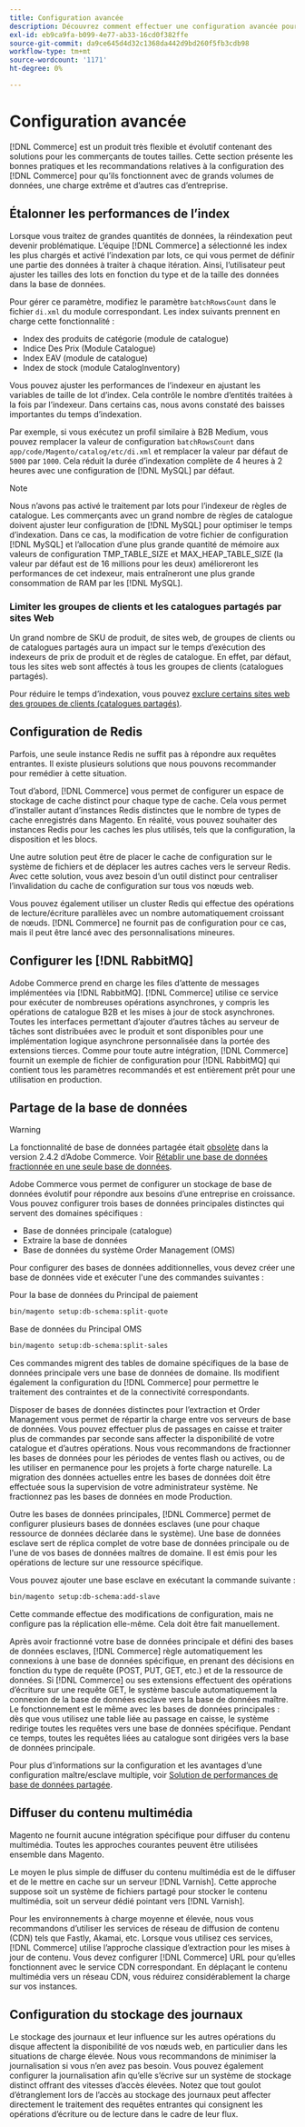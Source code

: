 ```yaml
---
title: Configuration avancée
description: Découvrez comment effectuer une configuration avancée pour Adobe Commerce. Découvrez les instructions détaillées et les exigences de configuration.
exl-id: eb9ca9fa-b099-4e77-ab33-16cd0f382ffe
source-git-commit: da9ce645d4d32c1368da442d9bd260f5fb3cdb98
workflow-type: tm+mt
source-wordcount: '1171'
ht-degree: 0%

---
```


# Configuration avancée

[!DNL Commerce] est un produit très flexible et évolutif contenant des solutions pour les commerçants de toutes tailles. Cette section présente les bonnes pratiques et les recommandations relatives à la configuration des [!DNL Commerce] pour qu’ils fonctionnent avec de grands volumes de données, une charge extrême et d’autres cas d’entreprise.

## Étalonner les performances de l’index

Lorsque vous traitez de grandes quantités de données, la réindexation peut devenir problématique. L’équipe [!DNL Commerce] a sélectionné les index les plus chargés et activé l’indexation par lots, ce qui vous permet de définir une partie des données à traiter à chaque itération. Ainsi, l’utilisateur peut ajuster les tailles des lots en fonction du type et de la taille des données dans la base de données.

Pour gérer ce paramètre, modifiez le paramètre `batchRowsCount` dans le fichier `di.xml` du module correspondant. Les index suivants prennent en charge cette fonctionnalité :

* Index des produits de catégorie (module de catalogue)
* Indice Des Prix (Module Catalogue)
* Index EAV (module de catalogue)
* Index de stock (module CatalogInventory)

Vous pouvez ajuster les performances de l’indexeur en ajustant les variables de taille de lot d’index. Cela contrôle le nombre d’entités traitées à la fois par l’indexeur. Dans certains cas, nous avons constaté des baisses importantes du temps d’indexation.

Par exemple, si vous exécutez un profil similaire à B2B Medium, vous pouvez remplacer la valeur de configuration `batchRowsCount` dans `app/code/Magento/catalog/etc/di.xml` et remplacer la valeur par défaut de `5000` par `1000`. Cela réduit la durée d’indexation complète de 4 heures à 2 heures avec une configuration de [!DNL MySQL] par défaut.

>[!NOTE]
>
>Nous n’avons pas activé le traitement par lots pour l’indexeur de règles de catalogue. Les commerçants avec un grand nombre de règles de catalogue doivent ajuster leur configuration de [!DNL MySQL] pour optimiser le temps d’indexation. Dans ce cas, la modification de votre fichier de configuration [!DNL MySQL] et l’allocation d’une plus grande quantité de mémoire aux valeurs de configuration TMP_TABLE_SIZE et MAX_HEAP_TABLE_SIZE (la valeur par défaut est de 16 millions pour les deux) amélioreront les performances de cet indexeur, mais entraîneront une plus grande consommation de RAM par les [!DNL MySQL].

### Limiter les groupes de clients et les catalogues partagés par sites Web

Un grand nombre de SKU de produit, de sites web, de groupes de clients ou de catalogues partagés aura un impact sur le temps d’exécution des indexeurs de prix de produit et de règles de catalogue. En effet, par défaut, tous les sites web sont affectés à tous les groupes de clients (catalogues partagés).

Pour réduire le temps d’indexation, vous pouvez [exclure certains sites web des groupes de clients (catalogues partagés)](https://developer.adobe.com/commerce/php/development/components/indexing/optimization/#customer-group-limitations-by-websites).

## Configuration de Redis

Parfois, une seule instance Redis ne suffit pas à répondre aux requêtes entrantes. Il existe plusieurs solutions que nous pouvons recommander pour remédier à cette situation.

Tout d’abord, [!DNL Commerce] vous permet de configurer un espace de stockage de cache distinct pour chaque type de cache. Cela vous permet d’installer autant d’instances Redis distinctes que le nombre de types de cache enregistrés dans Magento. En réalité, vous pouvez souhaiter des instances Redis pour les caches les plus utilisés, tels que la configuration, la disposition et les blocs.

Une autre solution peut être de placer le cache de configuration sur le système de fichiers et de déplacer les autres caches vers le serveur Redis. Avec cette solution, vous avez besoin d’un outil distinct pour centraliser l’invalidation du cache de configuration sur tous vos nœuds web.

Vous pouvez également utiliser un cluster Redis qui effectue des opérations de lecture/écriture parallèles avec un nombre automatiquement croissant de nœuds. [!DNL Commerce] ne fournit pas de configuration pour ce cas, mais il peut être lancé avec des personnalisations mineures.

## Configurer les [!DNL RabbitMQ]

Adobe Commerce prend en charge les files d’attente de messages implémentées via [!DNL RabbitMQ]. [!DNL Commerce] utilise ce service pour exécuter de nombreuses opérations asynchrones, y compris les opérations de catalogue B2B et les mises à jour de stock asynchrones. Toutes les interfaces permettant d’ajouter d’autres tâches au serveur de tâches sont distribuées avec le produit et sont disponibles pour une implémentation logique asynchrone personnalisée dans la portée des extensions tierces. Comme pour toute autre intégration, [!DNL Commerce] fournit un exemple de fichier de configuration pour [!DNL RabbitMQ] qui contient tous les paramètres recommandés et est entièrement prêt pour une utilisation en production.

## Partage de la base de données

>[!WARNING]
>
>La fonctionnalité de base de données partagée était [obsolète](https://community.magento.com/t5/Magento-DevBlog/Deprecation-of-Split-Database-in-Magento-Commerce/ba-p/465187) dans la version 2.4.2 d’Adobe Commerce. Voir [Rétablir une base de données fractionnée en une seule base de données](../configuration/storage/revert-split-database.md).

Adobe Commerce vous permet de configurer un stockage de base de données évolutif pour répondre aux besoins d’une entreprise en croissance. Vous pouvez configurer trois bases de données principales distinctes qui servent des domaines spécifiques :

* Base de données principale (catalogue)
* Extraire la base de données
* Base de données du système Order Management (OMS)

Pour configurer des bases de données additionnelles, vous devez créer une base de données vide et exécuter l&#39;une des commandes suivantes :

Pour la base de données du Principal de paiement

```bash
bin/magento setup:db-schema:split-quote
```

Base de données du Principal OMS

```bash
bin/magento setup:db-schema:split-sales
```

Ces commandes migrent des tables de domaine spécifiques de la base de données principale vers une base de données de domaine. Ils modifient également la configuration du [!DNL Commerce] pour permettre le traitement des contraintes et de la connectivité correspondants.

Disposer de bases de données distinctes pour l’extraction et Order Management vous permet de répartir la charge entre vos serveurs de base de données. Vous pouvez effectuer plus de passages en caisse et traiter plus de commandes par seconde sans affecter la disponibilité de votre catalogue et d’autres opérations. Nous vous recommandons de fractionner les bases de données pour les périodes de ventes flash ou actives, ou de les utiliser en permanence pour les projets à forte charge naturelle. La migration des données actuelles entre les bases de données doit être effectuée sous la supervision de votre administrateur système.  Ne fractionnez pas les bases de données en mode Production.

Outre les bases de données principales, [!DNL Commerce] permet de configurer plusieurs bases de données esclaves (une pour chaque ressource de données déclarée dans le système). Une base de données esclave sert de réplica complet de votre base de données principale ou de l&#39;une de vos bases de données maîtres de domaine. Il est émis pour les opérations de lecture sur une ressource spécifique.

Vous pouvez ajouter une base esclave en exécutant la commande suivante :

```bash
bin/magento setup:db-schema:add-slave
```

Cette commande effectue des modifications de configuration, mais ne configure pas la réplication elle-même. Cela doit être fait manuellement.

Après avoir fractionné votre base de données principale et défini des bases de données esclaves, [!DNL Commerce] règle automatiquement les connexions à une base de données spécifique, en prenant des décisions en fonction du type de requête (POST, PUT, GET, etc.) et de la ressource de données. Si [!DNL Commerce] ou ses extensions effectuent des opérations d’écriture sur une requête GET, le système bascule automatiquement la connexion de la base de données esclave vers la base de données maître. Le fonctionnement est le même avec les bases de données principales : dès que vous utilisez une table liée au passage en caisse, le système redirige toutes les requêtes vers une base de données spécifique. Pendant ce temps, toutes les requêtes liées au catalogue sont dirigées vers la base de données principale.

Pour plus d’informations sur la configuration et les avantages d’une configuration maître/esclave multiple, voir
[Solution de performances de base de données partagée](../configuration/storage/multi-master.md).

## Diffuser du contenu multimédia

Magento ne fournit aucune intégration spécifique pour diffuser du contenu multimédia. Toutes les approches courantes peuvent être utilisées ensemble dans Magento.

Le moyen le plus simple de diffuser du contenu multimédia est de le diffuser et de le mettre en cache sur un serveur [!DNL Varnish]. Cette approche suppose soit un système de fichiers partagé pour stocker le contenu multimédia, soit un serveur dédié pointant vers [!DNL Varnish].

Pour les environnements à charge moyenne et élevée, nous vous recommandons d’utiliser les services de réseau de diffusion de contenu (CDN) tels que Fastly, Akamai, etc. Lorsque vous utilisez ces services, [!DNL Commerce] utilise l’approche classique d’extraction pour les mises à jour de contenu. Vous devez configurer [!DNL Commerce] URL pour qu’elles fonctionnent avec le service CDN correspondant. En déplaçant le contenu multimédia vers un réseau CDN, vous réduirez considérablement la charge sur vos instances.

## Configuration du stockage des journaux

Le stockage des journaux et leur influence sur les autres opérations du disque affectent la disponibilité de vos nœuds web, en particulier dans les situations de charge élevée. Nous vous recommandons de minimiser la journalisation si vous n’en avez pas besoin. Vous pouvez également configurer la journalisation afin qu’elle s’écrive sur un système de stockage distinct offrant des vitesses d’accès élevées. Notez que tout goulot d’étranglement lors de l’accès au stockage des journaux peut affecter directement le traitement des requêtes entrantes qui consignent les opérations d’écriture ou de lecture dans le cadre de leur flux.
